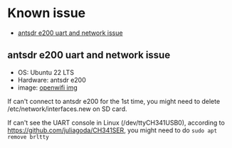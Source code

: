 # Known issue

- [antsdr e200 uart and network issue](#antsdr-e200-uart-and-network-issue)

## antsdr e200 uart and network issue

- OS: Ubuntu 22 LTS
- Hardware: antsdr e200
- image: [openwifi img](https://drive.google.com/file/d/1fb8eJGJAntOciCiGFVLfQs7m7ucRtSWD/view?usp=share_link)

If can't connect to antsdr e200 for the 1st time, you might need to delete /etc/network/interfaces.new on SD card.

If can't see the UART console in Linux (/dev/ttyCH341USB0), according to https://github.com/juliagoda/CH341SER, you might need to do `sudo apt remove brltty`
